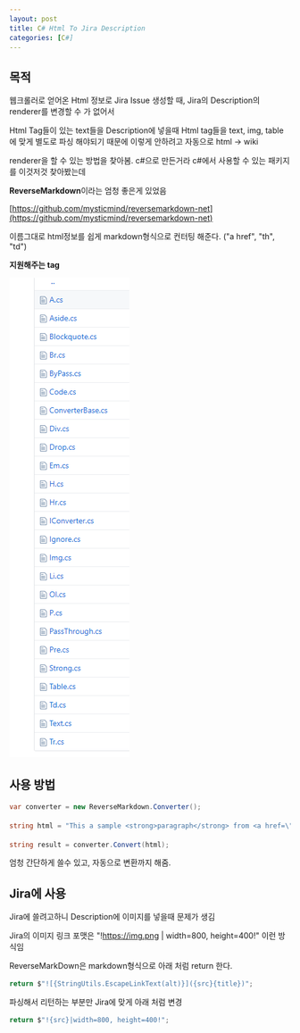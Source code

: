 ```yaml
---
layout: post
title: C# Html To Jira Description
categories: [C#]
---
```


## 목적

웹크롤러로 얻어온 Html 정보로 Jira Issue 생성할 때,  Jira의 Description의 renderer를 변경할 수 가 없어서

Html Tag들이 있는 text들을 Description에 넣을때 Html tag들을 text, img, table에 맞게 별도로 파싱 해야되기 때문에 이렇게 안하려고 자동으로 html -> wiki

renderer을 할 수 있는 방법을 찾아봄. c#으로 만든거라 c#에서 사용할 수 있는 패키지를 이것저것 찾아봤는데

**ReverseMarkdown**이라는 엄청 좋은게 있었음

[https://github.com/mysticmind/reversemarkdown-net](https://github.com/mysticmind/reversemarkdown-net)

이름그대로 html정보를 쉽게 markdown형식으로 컨터팅 해준다. ("a href", "th", "td")

**지원해주는 tag**

![](/assets/images/2020-02-06-Html%20To%20Jira%20Description/2020-02-06-19-58-11.png)


## 사용 방법


```cs
var converter = new ReverseMarkdown.Converter();

string html = "This a sample <strong>paragraph</strong> from <a href=\"http://test.com\">my site</a>";

string result = converter.Convert(html);

```

엄청 간단하게 쓸수 있고, 자동으로 변환까지 해줌.


## Jira에 사용

Jira에 쓸려고하니 Description에 이미지를 넣을때 문제가 생김

Jira의 이미지 링크 포맷은 "!https://img.png | width=800, height=400!" 이런 방식임

ReverseMarkDown은 markdown형식으로 아래 처럼 return 한다.

```cs
return $"![{StringUtils.EscapeLinkText(alt)}]({src}{title})";
```


파싱해서 리턴하는 부분만 Jira에 맞게 아래 처럼 변경

```cs
return $"!{src}|width=800, height=400!";
```

